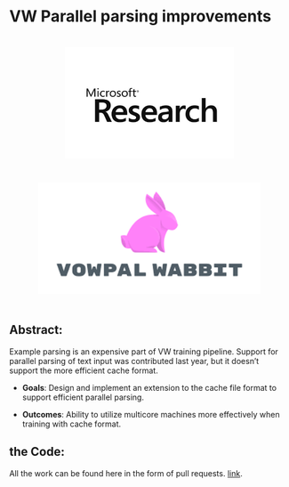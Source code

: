 # VW Parallel parsing improvements

<p align="center">
<a href="https://www.mlpack.org/"><img style="padding: 20px;" alt="drawing" src="microsoft_research.jpg" height="200"></a>
<a href="https://www.mlpack.org/"><img style="padding: 20px;" alt="drawing" src="VW.png" height="200"></a>
</p>

## Abstract:
Example parsing is an expensive part of VW training pipeline. Support for parallel parsing of text input was contributed last year, but it doesn’t support the more efficient cache format.

- **Goals**: Design and implement an extension to the cache file format to support efficient parallel parsing.

- **Outcomes**: Ability to utilize multicore machines more effectively when training with cache format.

## the Code:
All the work can be found here in the form of pull requests. [link](https://github.com/nishantkr18/vowpal_wabbit/pulls).
